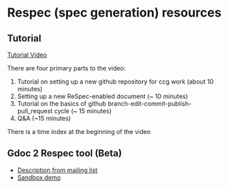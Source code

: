 
# Respec (spec generation) resources

## Tutorial
[Tutorial Video](https://youtu.be/0eQXU6Z-A6Q)

There are four primary parts to the video:
1. Tutorial on setting up a new github repository for ccg work (about 10 minutes)
2. Setting up a new ReSpec-enabled document (~ 10 minutes)
3. Tutorial on the basics of github branch-edit-commit-publish-pull_request cycle (~ 15 minutes)
4. Q&A (~15 minutes)

There is a time index at the beginning of the video

## Gdoc 2 Respec tool (Beta)
- [Description from mailing list](https://lists.w3.org/Archives/Public/spec-prod/2018JulSep/0003.html)
- [Sandbox demo](credweb.org/signals)
